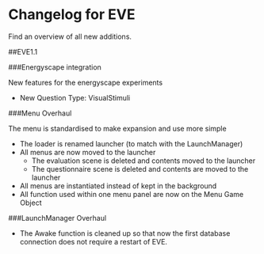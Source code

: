 # Changelog for EVE

Find an overview of all new additions.

##EVE1.1

###Energyscape integration

New features for the energyscape experiments

- New Question Type: VisualStimuli

###Menu Overhaul

The menu is standardised to make expansion and use more simple

- The loader is renamed launcher (to match with the LaunchManager)
- All menus are now moved to the launcher
  - The evaluation scene is deleted and contents moved to the launcher
  - The questionnaire scene is deleted and contents are moved to the launcher
- All menus are instantiated instead of kept in the background
- All function used within one menu panel are now on the Menu Game Object

###LaunchManager Overhaul

- The Awake function is cleaned up so that now the first database connection does not require a restart of EVE.


